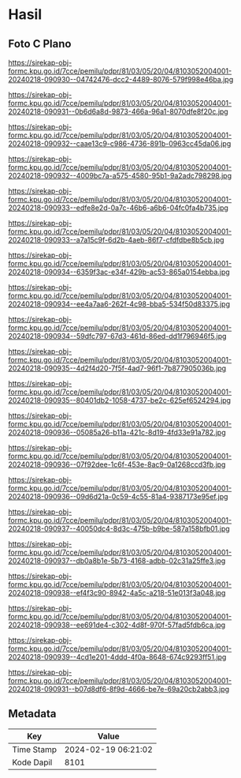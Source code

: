 # Hasil

## Foto C Plano

https://sirekap-obj-formc.kpu.go.id/7cce/pemilu/pdpr/81/03/05/20/04/8103052004001-20240218-090930--04742476-dcc2-4489-8076-579f998e46ba.jpg

https://sirekap-obj-formc.kpu.go.id/7cce/pemilu/pdpr/81/03/05/20/04/8103052004001-20240218-090931--0b6d6a8d-9873-466a-96a1-8070dfe8f20c.jpg

https://sirekap-obj-formc.kpu.go.id/7cce/pemilu/pdpr/81/03/05/20/04/8103052004001-20240218-090932--caae13c9-c986-4736-891b-0963cc45da06.jpg

https://sirekap-obj-formc.kpu.go.id/7cce/pemilu/pdpr/81/03/05/20/04/8103052004001-20240218-090932--4009bc7a-a575-4580-95b1-9a2adc798298.jpg

https://sirekap-obj-formc.kpu.go.id/7cce/pemilu/pdpr/81/03/05/20/04/8103052004001-20240218-090933--edfe8e2d-0a7c-46b6-a6b6-04fc0fa4b735.jpg

https://sirekap-obj-formc.kpu.go.id/7cce/pemilu/pdpr/81/03/05/20/04/8103052004001-20240218-090933--a7a15c9f-6d2b-4aeb-86f7-cfdfdbe8b5cb.jpg

https://sirekap-obj-formc.kpu.go.id/7cce/pemilu/pdpr/81/03/05/20/04/8103052004001-20240218-090934--6359f3ac-e34f-429b-ac53-865a0154ebba.jpg

https://sirekap-obj-formc.kpu.go.id/7cce/pemilu/pdpr/81/03/05/20/04/8103052004001-20240218-090934--ee4a7aa6-262f-4c98-bba5-534f50d83375.jpg

https://sirekap-obj-formc.kpu.go.id/7cce/pemilu/pdpr/81/03/05/20/04/8103052004001-20240218-090934--59dfc797-67d3-461d-86ed-dd1f796946f5.jpg

https://sirekap-obj-formc.kpu.go.id/7cce/pemilu/pdpr/81/03/05/20/04/8103052004001-20240218-090935--4d2f4d20-7f5f-4ad7-96f1-7b877905036b.jpg

https://sirekap-obj-formc.kpu.go.id/7cce/pemilu/pdpr/81/03/05/20/04/8103052004001-20240218-090935--80401db2-1058-4737-be2c-625ef6524294.jpg

https://sirekap-obj-formc.kpu.go.id/7cce/pemilu/pdpr/81/03/05/20/04/8103052004001-20240218-090936--05085a26-b11a-421c-8d19-4fd33e91a782.jpg

https://sirekap-obj-formc.kpu.go.id/7cce/pemilu/pdpr/81/03/05/20/04/8103052004001-20240218-090936--07f92dee-1c6f-453e-8ac9-0a1268ccd3fb.jpg

https://sirekap-obj-formc.kpu.go.id/7cce/pemilu/pdpr/81/03/05/20/04/8103052004001-20240218-090936--09d6d21a-0c59-4c55-81a4-9387173e95ef.jpg

https://sirekap-obj-formc.kpu.go.id/7cce/pemilu/pdpr/81/03/05/20/04/8103052004001-20240218-090937--40050dc4-8d3c-475b-b9be-587a158bfb01.jpg

https://sirekap-obj-formc.kpu.go.id/7cce/pemilu/pdpr/81/03/05/20/04/8103052004001-20240218-090937--db0a8b1e-5b73-4168-adbb-02c31a25ffe3.jpg

https://sirekap-obj-formc.kpu.go.id/7cce/pemilu/pdpr/81/03/05/20/04/8103052004001-20240218-090938--ef4f3c90-8942-4a5c-a218-51e013f3a048.jpg

https://sirekap-obj-formc.kpu.go.id/7cce/pemilu/pdpr/81/03/05/20/04/8103052004001-20240218-090938--ee691de4-c302-4d8f-970f-57fad5fdb6ca.jpg

https://sirekap-obj-formc.kpu.go.id/7cce/pemilu/pdpr/81/03/05/20/04/8103052004001-20240218-090939--4cd1e201-4ddd-4f0a-8648-674c9293ff51.jpg

https://sirekap-obj-formc.kpu.go.id/7cce/pemilu/pdpr/81/03/05/20/04/8103052004001-20240218-090931--b07d8df6-8f9d-4666-be7e-69a20cb2abb3.jpg


## Metadata

| Key        | Value               |
| ---------- | ------------------- |
| Time Stamp | 2024-02-19 06:21:02 |
| Kode Dapil | 8101                |



